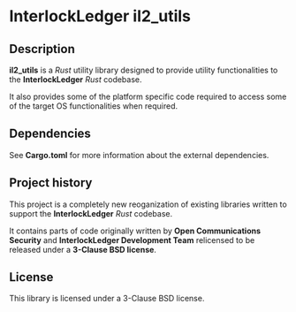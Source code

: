 # InterlockLedger il2_utils

## Description

**il2_utils** is a *Rust* utility library designed to provide utility functionalities
to the **InterlockLedger** *Rust* codebase.

It also provides some of the platform specific code required to access some of the 
target OS functionalities when required.

## Dependencies

See **Cargo.toml** for more information about the external dependencies.

## Project history

This project is a completely new reoganization of existing libraries written to support
the  **InterlockLedger** *Rust* codebase.

It contains parts of code originally written by **Open Communications Security** and
**InterlockLedger Development Team** relicensed to be released under a 
**3-Clause BSD license**.

## License

This library is licensed under a 3-Clause BSD license.